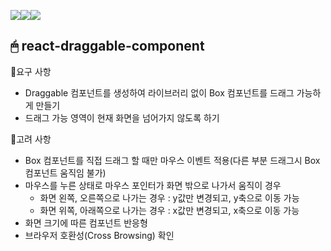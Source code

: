 <img src="https://img.shields.io/badge/react-61DAFB?style=for-the-badge&logo=react&logoColor=black"><img src="https://img.shields.io/badge/typescript-3178C6?style=for-the-badge&logo=typescript&logoColor=black"><img src="https://img.shields.io/badge/styled components-DB7093?style=for-the-badge&logo=styled-components&logoColor=white">

## 🖱 react-draggable-component
🔸요구 사항
   * Draggable 컴포넌트를 생성하여 라이브러리 없이 Box 컴포넌트를 드래그 가능하게 만들기
   * 드래그 가능 영역이 현재 화면을 넘어가지 않도록 하기
  
🔸고려 사항
   * Box 컴포넌트를 직접 드래그 할 때만 마우스 이벤트 적용(다른 부분 드래그시 Box 컴포넌트 움직임 불가)
   * 마우스를 누른 상태로 마우스 포인터가 화면 밖으로 나가서 움직이 경우 
     * 화면 왼쪽, 오른쪽으로 나가는 경우 : y값만 변경되고, y축으로 이동 가능 
     * 화면 위쪽, 아래쪽으로 나가는 경우 : x값만 변경되고, x축으로 이동 가능
   * 화면 크기에 따른 컴포넌트 반응형
   * 브라우저 호환성(Cross Browsing) 확인

